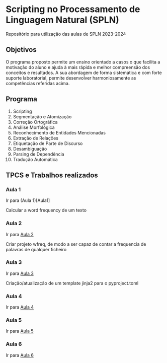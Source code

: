 # Scripting no Processamento de Linguagem Natural (SPLN)

Repositório para utilização das aulas de SPLN 2023-2024

## Objetivos

O programa proposto permite um ensino orientado a casos o que facilita a motivação do aluno e ajuda à mais rápida e melhor compreensão dos conceitos e resultados. A sua abordagem de forma sistemática e com forte suporte laboratorial, permite desenvolver harmoniosamente as competências referidas acima.

## Programa

1. Scripting
2. Segmentação e Atomização
3. Correção Ortográfica
4. Análise Morfológica
5. Reconhecimento de Entidades Mencionadas
6. Extração de Relações
7. Etiquetação de Parte de Discurso
8. Desambiguação
9. Parsing de Dependência
10. Tradução Automática

## TPCS e Trabalhos realizados

### Aula 1

Ir para (Aula 1)[Aula1]

Calcular a word frequency de um texto

### Aula 2

Ir para [Aula 2](Aula2/TPC2/)

Criar projeto wfreq, de modo a ser capaz de contar a frequencia de palavras de qualquer ficheiro

### Aula 3

Ir para [Aula 3](Aula3/TPC3/)

Criação/atualização de um template jinja2 para o pyproject.toml

### Aula 4

Ir para [Aula 4](Aula4)

### Aula 5

Ir para [Aula 5](Aula5)

### Aula 6

Ir para [Aula 6](Aula6)
